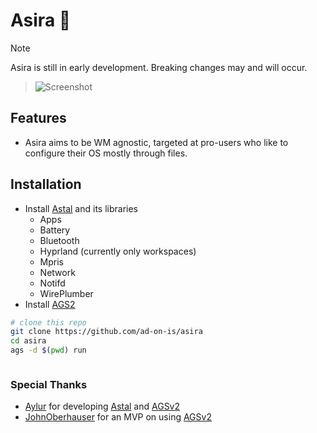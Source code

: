 # Asira 👸

> [!NOTE]
>
> Asira is still in early development. Breaking changes may and will occur.

> ![Screenshot](./screenshots/screenshot.png)

## Features

- Asira aims to be WM agnostic, targeted at pro-users who like to configure their OS mostly through files.

## Installation

- Install [Astal](https://aylur.github.io/astal/guide/getting-started/installation) and its libraries
  - Apps
  - Battery
  - Bluetooth
  - Hyprland (currently only workspaces)
  - Mpris
  - Network
  - Notifd
  - WirePlumber
- Install [AGS2](https://aylur.github.io/ags/guide/install.html)

```bash
# clone this repo
git clone https://github.com/ad-on-is/asira
cd asira
ags -d $(pwd) run
```

```

```

### Special Thanks

- [Aylur](https://github.com/aylur) for developing [Astal](https://aylur.github.io/astal/) and [AGSv2](https://aylur.github.io/ags/)
- [JohnOberhauser](https://github.com/JohnOberhauser) for an MVP on using [AGSv2](https://github.com/JohnOberhauser/Varda-Theme/tree/main/ags)
